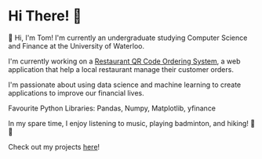 # Hi There! 👋

🌟 Hi, I'm Tom! I'm currently an undergraduate studying Computer Science and Finance at the University of Waterloo. 

I'm currently working on a [Restaurant QR Code Ordering System](http://baijialaotang.epizy.com/), a web application that help a local restaurant manage their customer orders.

I'm passionate about using data science and machine learning to create applications to improve our financial lives.

Favourite Python Libraries: Pandas, Numpy, Matplotlib, yfinance

In my spare time, I enjoy listening to music, playing badminton, and hiking! 🚶🚶
 
Check out my projects [here](https://github.com/TomPn?tab=repositories)!
